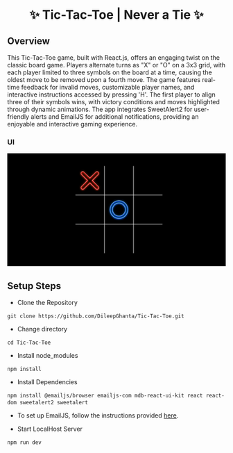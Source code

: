 
<h1 align="center">✨ Tic-Tac-Toe | Never a Tie ✨</h1>

## Overview

This Tic-Tac-Toe game, built with React.js, offers an engaging twist on the classic board game. Players alternate turns as "X" or "O" on a 3x3 grid, with each player limited to three symbols on the board at a time, causing the oldest move to be removed upon a fourth move. The game features real-time feedback for invalid moves, customizable player names, and interactive instructions accessed by pressing 'H'. The first player to align three of their symbols wins, with victory conditions and moves highlighted through dynamic animations. The app integrates SweetAlert2 for user-friendly alerts and EmailJS for additional notifications, providing an enjoyable and interactive gaming experience.

### UI 
![image](./src/assets/UI.png) 

## Setup Steps

- Clone the Repository

```
git clone https://github.com/DileepGhanta/Tic-Tac-Toe.git
```
- Change directory

```
cd Tic-Tac-Toe
```
- Install node_modules 
```
npm install
```
- Install Dependencies 
```
npm install @emailjs/browser emailjs-com mdb-react-ui-kit react react-dom sweetalert2 sweetalert
```

- To set up EmailJS, follow the instructions provided [here](https://dev.to/david_bilsonn/how-to-send-emails-directly-from-your-react-website-a-step-by-step-tutorial-144b).

- Start LocalHost Server
```
npm run dev
```